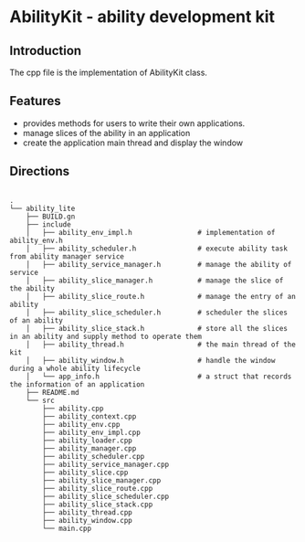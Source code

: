 # AbilityKit - ability development kit

## Introduction

The cpp file is the implementation of AbilityKit class.

## Features

- provides methods for users to write their own applications.
- manage slices of the ability in an application
- create the application main thread and display the window

## Directions

```

.
└── ability_lite
    ├── BUILD.gn
    ├── include
    │   ├── ability_env_impl.h                # implementation of ability_env.h
    │   ├── ability_scheduler.h               # execute ability task from ability manager service
    │   ├── ability_service_manager.h         # manage the ability of service
    │   ├── ability_slice_manager.h           # manage the slice of the ability
    │   ├── ability_slice_route.h             # manage the entry of an ability
    │   ├── ability_slice_scheduler.h         # scheduler the slices of an ability
    │   ├── ability_slice_stack.h             # store all the slices in an ability and supply method to operate them
    │   ├── ability_thread.h                  # the main thread of the kit
    │   ├── ability_window.h                  # handle the window during a whole ability lifecycle
    │   └── app_info.h                        # a struct that records the information of an application
    ├── README.md
    └── src
        ├── ability.cpp
        ├── ability_context.cpp
        ├── ability_env.cpp
        ├── ability_env_impl.cpp
        ├── ability_loader.cpp
        ├── ability_manager.cpp
        ├── ability_scheduler.cpp
        ├── ability_service_manager.cpp
        ├── ability_slice.cpp
        ├── ability_slice_manager.cpp
        ├── ability_slice_route.cpp
        ├── ability_slice_scheduler.cpp
        ├── ability_slice_stack.cpp
        ├── ability_thread.cpp
        ├── ability_window.cpp
        └── main.cpp

```
